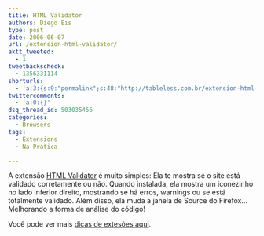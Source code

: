 ```yaml
---
title: HTML Validator
authors: Diego Eis
type: post
date: 2006-06-07
url: /extension-html-validator/
aktt_tweeted:
  - 1
tweetbackscheck:
  - 1356331114
shorturls:
  - 'a:3:{s:9:"permalink";s:48:"http://tableless.com.br/extension-html-validator";s:7:"tinyurl";s:26:"http://tinyurl.com/3ojpgsq";s:4:"isgd";s:19:"http://is.gd/wmgVPd";}'
twittercomments:
  - 'a:0:{}'
dsq_thread_id: 503035456
categories:
  - Browsers
tags:
  - Extensions
  - Na Prática

---
```

A extensão [HTML Validator][1] é muito simples: Ela te mostra se o site está validado corretamente ou não. Quando instalada, ela mostra um iconezinho no lado inferior direito, mostrando se há erros, warnings ou se está totalmente validado. Além disso, ela muda a janela de Source do Firefox&#8230; Melhorando a forma de análise do código!

Você pode ver mais [dicas de extesões aqui][2].

 [1]: https://addons.mozilla.org/firefox/249/
 [2]: http://tableless.com.br/categorias/extensions/
